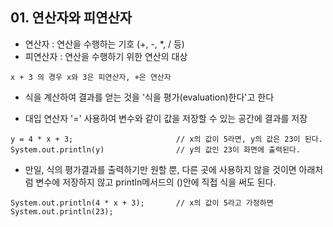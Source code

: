 ## 01. 연산자와 피연산자

* 연산자 : 연산을 수행하는 기호 (+, -, *, / 등)
* 피연산자 : 연산을 수행하기 위한 연산의 대상

```
x + 3 의 경우 x와 3은 피연산자, +은 연산자
```

* 식을 계산하여 결과를 얻는 것을 '식을 평가(evaluation)한다'고 한다

* 대입 연산자 '=' 사용하여 변수와 같이 값을 저장할 수 있는 공간에 결과를 저장
```
y = 4 * x + 3;                       // x의 값이 5라면, y의 값은 23이 된다.
System.out.println(y)                // y의 값인 23이 화면에 출력된다.
```

* 만일, 식의 평가결과를 출력하기만 원할 뿐, 다른 곳에 사용하지 않을 것이면 아래처럼 변수에 저장하지 않고 println메서드의 ()안에 직접 식을 써도 된다.   
```
System.out.println(4 * x + 3);       // x의 값이 5라고 가정하면
System.out.println(23);
```

